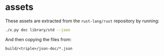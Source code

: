 # assets

These assets are extracted from the `rust-lang/rust` repository by running:

```bash
./x.py doc library/std --json
```

And then copying the files from:

```text
build/<triple>/json-doc/*.json
```
